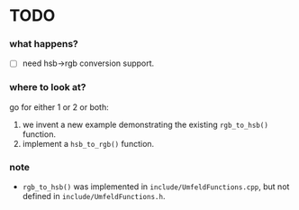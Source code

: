 # TODO

### what happens?

- [ ] need hsb->rgb conversion support.

### where to look at?

go for either 1 or 2 or both:

1. we invent a new example demonstrating the existing `rgb_to_hsb()` function.
2. implement a `hsb_to_rgb()` function.


### note
- `rgb_to_hsb()` was implemented in `include/UmfeldFunctions.cpp`, but not defined in `include/UmfeldFunctions.h`.
